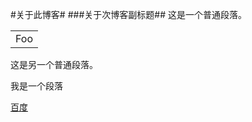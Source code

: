 #关于此博客#
###关于次博客副标题##
这是一个普通段落。
<table>
    <tr>
        <td>Foo</td>
    </tr>
</table>
这是另一个普通段落。
<p>我是一个段落</p>
<a href="http://www.baidu.cn">百度</a>
